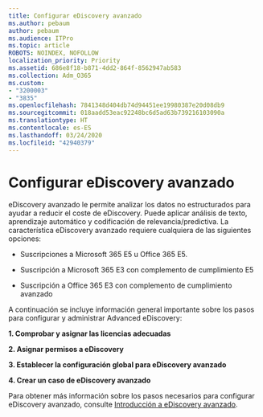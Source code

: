 ```yaml
---
title: Configurar eDiscovery avanzado
ms.author: pebaum
author: pebaum
ms.audience: ITPro
ms.topic: article
ROBOTS: NOINDEX, NOFOLLOW
localization_priority: Priority
ms.assetid: 686e8f18-b871-4dd2-864f-8562947ab583
ms.collection: Adm_O365
ms.custom:
- "3200003"
- "3835"
ms.openlocfilehash: 7841348d404db74d94451ee19980387e20d08db9
ms.sourcegitcommit: 018aadd53eac92248bc6d5ad63b739216103090a
ms.translationtype: HT
ms.contentlocale: es-ES
ms.lasthandoff: 03/24/2020
ms.locfileid: "42940379"
---
```

# <a name="set-up-advanced-ediscovery"></a>Configurar eDiscovery avanzado

eDiscovery avanzado le permite analizar los datos no estructurados para ayudar a reducir el coste de eDiscovery. Puede aplicar análisis de texto, aprendizaje automático y codificación de relevancia/predictiva.  La característica eDiscovery avanzado requiere cualquiera de las siguientes opciones:

- Suscripciones a Microsoft 365 E5 u Office 365 E5.

- Suscripción a Microsoft 365 E3 con complemento de cumplimiento E5

- Suscripción a Office 365 E3 con complemento de cumplimiento avanzado

A continuación se incluye información general importante sobre los pasos para configurar y administrar Advanced eDiscovery:

**1. Comprobar y asignar las licencias adecuadas**

**2. Asignar permisos a eDiscovery**

**3. Establecer la configuración global para eDiscovery avanzado**

**4. Crear un caso de eDiscovery avanzado**

Para obtener más información sobre los pasos necesarios para configurar eDiscovery avanzado, consulte [Introducción a eDiscovery avanzado](https://docs.microsoft.com/microsoft-365/compliance/get-started-with-advanced-ediscovery?view=o365-worldwide).
